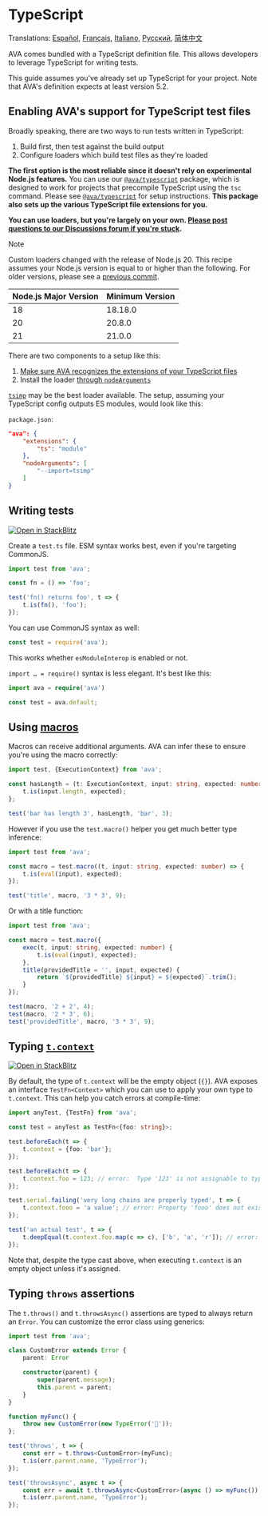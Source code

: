 # TypeScript

Translations: [Español](https://github.com/avajs/ava-docs/blob/main/es_ES/docs/recipes/typescript.md), [Français](https://github.com/avajs/ava-docs/blob/main/fr_FR/docs/recipes/typescript.md), [Italiano](https://github.com/avajs/ava-docs/blob/main/it_IT/docs/recipes/typescript.md), [Русский](https://github.com/avajs/ava-docs/blob/main/ru_RU/docs/recipes/typescript.md), [简体中文](https://github.com/avajs/ava-docs/blob/main/zh_CN/docs/recipes/typescript.md)

AVA comes bundled with a TypeScript definition file. This allows developers to leverage TypeScript for writing tests.

This guide assumes you've already set up TypeScript for your project. Note that AVA's definition expects at least version 5.2.

## Enabling AVA's support for TypeScript test files

Broadly speaking, there are two ways to run tests written in TypeScript:

1. Build first, then test against the build output
2. Configure loaders which build test files as they're loaded

**The first option is the most reliable since it doesn't rely on experimental Node.js features.** You can use our [`@ava/typescript`] package, which is designed to work for projects that precompile TypeScript using the `tsc` command. Please see [`@ava/typescript`] for setup instructions. **This package also sets up the various TypeScript file extensions for you.**

**You can use loaders, but you're largely on your own. [Please post questions to our Discussions forum if you're stuck](https://github.com/avajs/ava/discussions/categories/q-a).**

> [!NOTE]
> Custom loaders changed with the release of Node.js 20. This recipe assumes your Node.js version is equal to or higher than the following. For older versions, please see a [previous commit](https://github.com/avajs/ava/blob/aae39b20ba3ef80e5bedb1e5882432a3cd7c44eb/docs/recipes/typescript.md).
>
> | Node.js Major Version | Minimum Version |
> | --------------------- | --------------- |
> |                    18 | 18.18.0         |
> |                    20 | 20.8.0          |
> |                    21 | 21.0.0          |

There are two components to a setup like this:

1. [Make sure AVA recognizes the extensions of your TypeScript files](../06-configuration.md#configuring-module-formats)
2. Install the loader [through `nodeArguments`](../06-configuration.md#node-arguments)

[`tsimp`](https://github.com/tapjs/tsimp) may be the best loader available. The setup, assuming your TypeScript config outputs ES modules, would look like this:

`package.json`:

```json
"ava": {
	"extensions": {
		"ts": "module"
	},
	"nodeArguments": [
		"--import=tsimp"
	]
}
```

## Writing tests

[![Open in StackBlitz](https://developer.stackblitz.com/img/open_in_stackblitz.svg)](https://stackblitz.com/github/avajs/ava/tree/main/examples/typescript-basic?file=source%2Ftest.ts&terminal=test&view=editor)

Create a `test.ts` file. ESM syntax works best, even if you're targeting CommonJS.

```ts
import test from 'ava';

const fn = () => 'foo';

test('fn() returns foo', t => {
	t.is(fn(), 'foo');
});
```

You can use CommonJS syntax as well:

```ts
const test = require('ava');
```

This works whether `esModuleInterop` is enabled or not.

`import … = require()` syntax is less elegant. It's best like this:

```ts
import ava = require('ava')

const test = ava.default;
```

## Using [macros](../01-writing-tests.md#reusing-test-logic-through-macros)

Macros can receive additional arguments. AVA can infer these to ensure you're using the macro correctly:

```ts
import test, {ExecutionContext} from 'ava';

const hasLength = (t: ExecutionContext, input: string, expected: number) => {
	t.is(input.length, expected);
};

test('bar has length 3', hasLength, 'bar', 3);
```

However if you use the `test.macro()` helper you get much better type inference:

```ts
import test from 'ava';

const macro = test.macro((t, input: string, expected: number) => {
	t.is(eval(input), expected);
});

test('title', macro, '3 * 3', 9);
```

Or with a title function:

```ts
import test from 'ava';

const macro = test.macro({
	exec(t, input: string, expected: number) {
		t.is(eval(input), expected);
	},
	title(providedTitle = '', input, expected) {
		return `${providedTitle} ${input} = ${expected}`.trim();
	}
});

test(macro, '2 + 2', 4);
test(macro, '2 * 3', 6);
test('providedTitle', macro, '3 * 3', 9);
```

## Typing [`t.context`](../01-writing-tests.md#test-context)

[![Open in StackBlitz](https://developer.stackblitz.com/img/open_in_stackblitz.svg)](https://stackblitz.com/github/avajs/ava/tree/main/examples/typescript-context?file=source%2Ftest.ts&terminal=test&view=editor)

By default, the type of `t.context` will be the empty object (`{}`). AVA exposes an interface `TestFn<Context>` which you can use to apply your own type to `t.context`. This can help you catch errors at compile-time:

```ts
import anyTest, {TestFn} from 'ava';

const test = anyTest as TestFn<{foo: string}>;

test.beforeEach(t => {
	t.context = {foo: 'bar'};
});

test.beforeEach(t => {
	t.context.foo = 123; // error:  Type '123' is not assignable to type 'string'
});

test.serial.failing('very long chains are properly typed', t => {
	t.context.fooo = 'a value'; // error: Property 'fooo' does not exist on type ''
});

test('an actual test', t => {
	t.deepEqual(t.context.foo.map(c => c), ['b', 'a', 'r']); // error: Property 'map' does not exist on type 'string'
});
```

Note that, despite the type cast above, when executing `t.context` is an empty object unless it's assigned.

## Typing `throws` assertions

The `t.throws()` and `t.throwsAsync()` assertions are typed to always return an `Error`. You can customize the error class using generics:

```ts
import test from 'ava';

class CustomError extends Error {
	parent: Error

	constructor(parent) {
		super(parent.message);
		this.parent = parent;
	}
}

function myFunc() {
	throw new CustomError(new TypeError('🙈'));
};

test('throws', t => {
	const err = t.throws<CustomError>(myFunc);
	t.is(err.parent.name, 'TypeError');
});

test('throwsAsync', async t => {
	const err = await t.throwsAsync<CustomError>(async () => myFunc());
	t.is(err.parent.name, 'TypeError');
});
```

[`@ava/typescript`]: https://github.com/avajs/typescript
